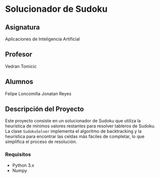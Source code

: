 # Solucionador de Sudoku

## Asignatura
Aplicaciones de Inteligencia Artificial

## Profesor
Vedran Tomicic

## Alumnos
Felipe Loncomilla
Jonatan Reyes

## Descripción del Proyecto
Este proyecto consiste en un solucionador de Sudoku que utiliza la heurística de mínimos valores restantes para resolver tableros de Sudoku. La clase `SudokuSolver` implementa el algoritmo de backtracking y la heurística para encontrar las celdas más fáciles de completar, lo que simplifica el proceso de resolución.

### Requisitos
- Python 3.x
- Numpy
